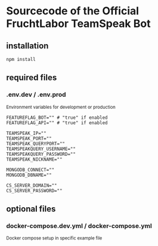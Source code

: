 # Sourcecode of the Official FruchtLabor TeamSpeak Bot

## installation

```
npm install
```

## required files

### .env.dev / .env.prod

<sub>Environment variables for development or production

```
FEATUREFLAG_BOT="" # "true" if enabled
FEATUREFLAG_API="" # "true" if enabled

TEAMSPEAK_IP=""
TEAMSPEAK_PORT=""
TEAMSPEAK_QUERYPORT=""
TEAMSPEAKQUERY_USERNAME=""
TEAMSPEAKQUERY_PASSWORD=""
TEAMSPEAK_NICKNAME=""

MONGODB_CONNECT=""
MONGODB_DBNAME=""

CS_SERVER_DOMAIN=""
CS_SERVER_PASSWORD=""
```

## optional files

### docker-compose.dev.yml / docker-compose.yml

<sub>Docker compose setup in specific example file
